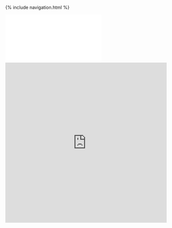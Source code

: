 {% include navigation.html %}

<iframe frameborder=“0” width=“100%” height=“500px” src=“https://replit.com/@kamyamahendru/cat?embed=true” > </iframe>

<iframe frameborder="0" width="100%" height="500px" src="https://replit.com/@kamyamahendru/cat#main.py"></iframe>
